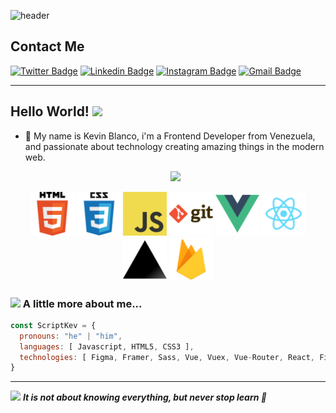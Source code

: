 ![header](https://github.com/ScriptKev/ScriptKev/blob/master/assets/github_readme/banner_github.png?raw=true)

<h2 align="left"> Contact Me </h2>

[![Twitter Badge](https://img.shields.io/badge/-@ScriptKev-1ca0f1?style=flat-square&labelColor=1ca0f1&logo=twitter&logoColor=white&link=https://twitter.com/ScriptKev)](https://twitter.com/ScriptKev) [![Linkedin Badge](https://img.shields.io/badge/-ScriptKev-blue?style=flat-square&logo=Linkedin&logoColor=white&link=https://www.linkedin.com/in/ScriptKev/)](https://www.linkedin.com/in/ScriptKev/) [![Instagram Badge](https://img.shields.io/badge/-@ScriptKev-da2b75?style=flat-square&labelColor=white&logo=Instagram&link=https://instagram.com/ScriptKev/)](https://instagram.com/ScriptKev/)
[![Gmail Badge](https://img.shields.io/badge/-script.kev@gmail.com-c14438?style=flat-square&logo=Gmail&logoColor=white&link=mailto:Script.Kev@gmail.com)](mailto:Script.Kev@gmail.com)


----
## Hello World! <img src="https://raw.githubusercontent.com/iampavangandhi/iampavangandhi/master/gifs/Hi.gif" width="30px"></h2>
- 👋 My name is Kevin Blanco, i'm a Frontend Developer from Venezuela, and passionate about technology creating amazing things in the modern web.
	<p align="center"><img src="https://media.giphy.com/media/WUlplcMpOCEmTGBtBW/giphy.gif" width="100"></p>
<p align="center">
<code><img height="70" src="https://raw.githubusercontent.com/github/explore/80688e429a7d4ef2fca1e82350fe8e3517d3494d/topics/html/html.png"></code>
<code><img height="70" src="https://raw.githubusercontent.com/github/explore/80688e429a7d4ef2fca1e82350fe8e3517d3494d/topics/css/css.png"></code>
<code><img height="70" src="https://raw.githubusercontent.com/github/explore/80688e429a7d4ef2fca1e82350fe8e3517d3494d/topics/javascript/javascript.png"></code>
<code><img height="70" src="https://raw.githubusercontent.com/github/explore/80688e429a7d4ef2fca1e82350fe8e3517d3494d/topics/git/git.png"></code>
<code><img height="70" src="https://raw.githubusercontent.com/github/explore/80688e429a7d4ef2fca1e82350fe8e3517d3494d/topics/vue/vue.png"></code>
<code><img height="70" src="https://raw.githubusercontent.com/github/explore/80688e429a7d4ef2fca1e82350fe8e3517d3494d/topics/react/react.png"></code>
<code><img height="70" src="https://raw.githubusercontent.com/github/explore/80688e429a7d4ef2fca1e82350fe8e3517d3494d/topics/zeit/zeit.png"></code>
<code><img height="70" src="https://raw.githubusercontent.com/github/explore/80688e429a7d4ef2fca1e82350fe8e3517d3494d/topics/firebase/firebase.png"></code>
</p>

### <img src="https://media.giphy.com/media/VgCDAzcKvsR6OM0uWg/giphy.gif" width="50"> A little more about me...  

```javascript
const ScriptKev = {
  pronouns: "he" | "him",
  languages: [ Javascript, HTML5, CSS3 ],
  technologies: [ Figma, Framer, Sass, Vue, Vuex, Vue-Router, React, Firebase ],
}
```
----
<img src="https://media.giphy.com/media/12oufCB0MyZ1Go/giphy.gif" width="50"> <em><b>It is not about knowing everything, but never stop learn 🚀</b></em>

